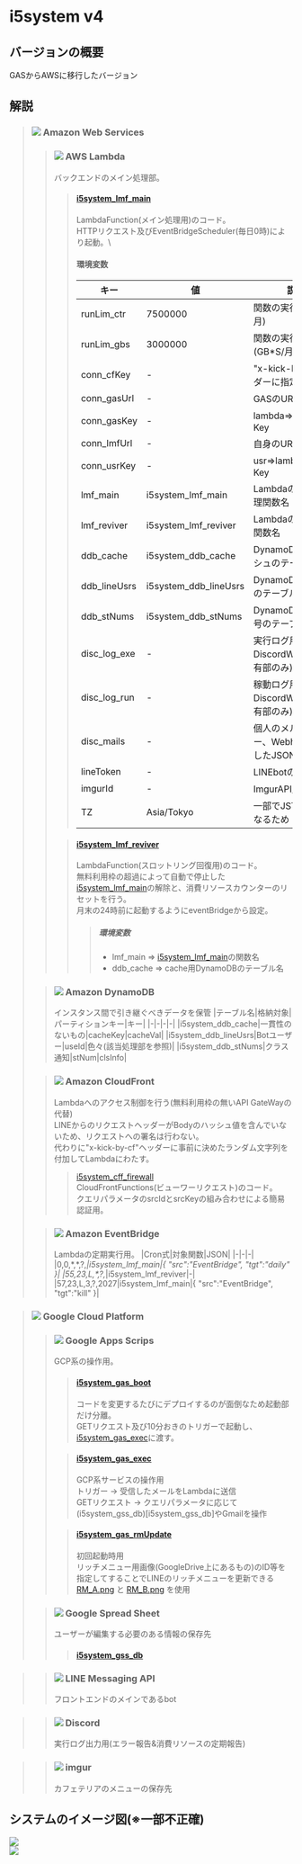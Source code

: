 # i5system v4

## バージョンの概要
GASからAWSに移行したバージョン

## 解説
>  ### ![](README_CV/icon/AWS.png) Amazon Web Services
>> ### ![](README_CV/icon/AWS_Lambda.png) AWS Lambda
>> バックエンドのメイン処理部。
>>> #### [i5system_lmf_main](i5system_lmf_main.js)
>>> LambdaFunction(メイン処理用)のコード。\
>>> HTTPリクエスト及びEventBridgeScheduler(毎日0時)により起動。\
>>> #### 環境変数
>>> |キー|値|説明|
>>> |-|-|-|
>>>	|runLim_ctr|7500000|関数の実行上限(回/月)|
>>> |runLim_gbs|3000000|関数の実行上限(GB*S/月)|
>>> |conn_cfKey|-|"x-kick-by-cf"ヘッダーに指定した値|
>>> |conn_gasUrl|-|GASのURL|
>>> |conn_gasKey|-|lambda=>gas用のKey|
>>> |conn_lmfUrl|-|自身のURL|
>>> |conn_usrKey|-|usr=>lambda用のKey
>>> |lmf_main|i5system_lmf_main|Lambdaのメイン処理関数名|
>>> |lmf_reviver|i5system_lmf_reviver|Lambdaの再起動用関数名|
>>> |ddb_cache|i5system_ddb_cache|DynamoDBのキャッシュのテーブル名|
>>> |ddb_lineUsrs|i5system_ddb_lineUsrs|DynamoDBのLINEIDのテーブル名|
>>> |ddb_stNums|i5system_ddb_stNums|DynamoDBの出席番号のテーブル名|
>>> |disc_log_exe|-|実行ログ用のDiscordWebhook(固有部のみ)|
>>> |disc_log_run|-|稼動ログ用のDiscordWebhook(固有部のみ)|
>>> |disc_mails|-|個人のメルアドをキー、Webhookを値としたJSON|
>>> |lineToken|-|LINEbotのトークン|
>>> |imgurId|-|ImgurAPI用のID|
>>> |TZ|Asia/Tokyo|一部でJSTが必要になるため|
>>
>>> #### [i5system_lmf_reviver](i5system_lmf_reviver.js)
>>> LambdaFunction(スロットリング回復用)のコード。\
>>> 無料利用枠の超過によって自動で停止した[i5system_lmf_main](i5system_lmf_main.js)の解除と、消費リソースカウンターのリセットを行う。\
>>> 月末の24時前に起動するようにeventBridgeから設定。
>>>> ##### 環境変数
>>>> * lmf_main => [i5system_lmf_main](i5system_lmf_main.js)の関数名
>>>> * ddb_cache => cache用DynamoDBのテーブル名
>
>> ### ![](README_CV/icon/AWS_DynamoDB.png) Amazon DynamoDB
>> インスタンス間で引き継ぐべきデータを保管
>> |テーブル名|格納対象|パーティションキー|キー|
>> |-|-|-|-|
>> |i5system_ddb_cache|一貫性のないもの|cacheKey|cacheVal|
>> |i5system_ddb_lineUsrs|Botユーザー|useId|色々(該当処理部を参照)|
>> |i5system_ddb_stNums|クラス通知|stNum|clsInfo|
>
>> ### ![](README_CV/icon/AWS_CloudFront.png) Amazon CloudFront
>>Lambdaへのアクセス制御を行う(無料利用枠の無いAPI GateWayの代替)\
>>LINEからのリクエストヘッダーがBodyのハッシュ値を含んでいないため、リクエストへの署名は行わない。\
>>代わりに"x-kick-by-cf"ヘッダーに事前に決めたランダム文字列を付加してLambdaにわたす。
>>> [i5system_cff_firewall](i5system_cff_firewall.js)\
>>> CloudFrontFunctions(ビューワーリクエスト)のコード。\
>>> クエリパラメータのsrcIdとsrcKeyの組み合わせによる簡易認証用。
>
>> ### ![](README_CV/icon/AWS_EventBridge.png) Amazon EventBridge
>> Lambdaの定期実行用。
>> |Cron式|対象関数|JSON|
>> |-|-|-|
>> |0,0,\*,\*,?,*|i5system_lmf_main|{ "src":"EventBridge", "tgt":"daily" }|
>> |55,23,L,\*,?,*|i5system_lmf_reviver|-|
>> |57,23,L,3,?,2027|i5system_lmf_main|{ "src":"EventBridge", "tgt":"kill" }|

>  ### ![](README_CV/icon/GCP.png) Google Cloud Platform
>> ### ![](README_CV/icon/GCP_GAG.png) Google Apps Scrips
>> GCP系の操作用。
>>> #### [i5system_gas_boot](i5system_gas_boot.js)
>>> コードを変更するたびにデプロイするのが面倒なため起動部だけ分離。\
>>> GETリクエスト及び10分おきのトリガーで起動し、[i5system_gas_exec](i5system_gas_exec.js)に渡す。
>>
>>> #### [i5system_gas_exec](i5system_gas_exec.js)
>>> GCP系サービスの操作用\
>>> トリガー → 受信したメールをLambdaに送信\
>>> GETリクエスト → クエリパラメータに応じて(i5system_gss_db)[i5system_gss_db]やGmailを操作
>>
>>> #### [i5system_gas_rmUpdate](i5system_gas_rmUpdate.js)
>>> 初回起動時用\
>>> リッチメニュー用画像(GoogleDrive上にあるもの)のID等を指定してすることでLINEのリッチメニューを更新できる
>>> [RM_A.png](RM_A.png) と [RM_B.png](RM_B.png) を使用
>  
>> ### ![](README_CV/icon/GCP_GSS.png) Google Spread Sheet
>> ユーザーが編集する必要のある情報の保存先
>>> #### [i5system_gss_db](i5system_gss_db)

>> ### ![](README_CV/icon/LINE.png) LINE Messaging API
>> フロントエンドのメインであるbot

>> ### ![](README_CV/icon/Discord.png) Discord
>> 実行ログ出力用(エラー報告&消費リソースの定期報告)

>> ### ![](README_CV/icon/imgur.png) imgur
>> カフェテリアのメニューの保存先

## システムのイメージ図(※一部不正確)
![](README_CV/BP01.jpg)\
![](README_CV/BP02.jpg)